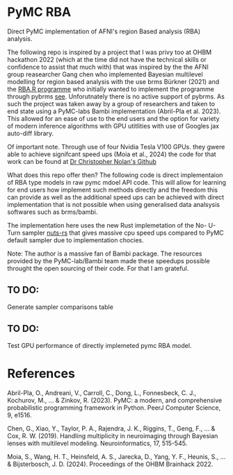 # PyMC RBA
Direct PyMC implementation of AFNI's region Based analysis (RBA) analysis.

The following repo is inspired by a project that I was privy too at OHBM hackathon 2022 (which at the time  did not have the technical skills or confidence to assist that much with) that was inspired by the the AFNI group reasearcher Gang chen who implemented Bayesian multilevel modelling for region based analysis with the use brms Bürkner (2021) and the [RBA.R programme](https://github.com/afni/afni/blob/master/src/R_scripts/RBA.R) who initially wanted to implement the programme through pybrms [see](https://github.com/adamhaber/pybrms). Unforutnately there is no active support of pybrms. As such the project was taken away by a group of researchers and taken to end state using a PyMC-labs Bambi implementation (Abril-Pla et al. 2023). This allowed for an ease of use to the end users and the option for variety of modern inference algorithms with GPU utitlities with use of Googles jax auto-diff library.

Of important note. Through use of four Nvidia Tesla V100 GPUs. they gwere able to achieve signifcant speed ups (Moia et al., 2024) the code for that work can be found at [Dr Christopher Nolan's Github](https://github.com/crnolan/pyrba)

What does this repo offer then? The following code is direct implementaion of RBA type models in raw pymc mdoel API code. This will allow for learning for end users how implement such methods directly and the freedom this can provide as well as the additional speed ups can be achieved with direct implementation that is not possible when using generalised data analsysis softwares such as brms/bambi.

The implementation here uses the new Rust implemetation of the No- U-Turn sampler [nuts-rs](https://github.com/pymc-devs/nuts-rs) that gives massive cpu speed ups compared to PyMC default sampler due to implementation chocies. 

Note: The author is a massive fan of Bambi package. The resources provided by the PyMC-lab/Bambi team made these speedups possible throught the open sourcing of their code. For that I am grateful.

## TO DO:
Generate sampler comparisons table 

## TO DO:
Test GPU performance of directly implemeted pymc RBA model.

# References

Abril-Pla, O., Andreani, V., Carroll, C., Dong, L., Fonnesbeck, C. J., Kochurov, M., ... & Zinkov, R. (2023). PyMC: a modern, and comprehensive probabilistic programming framework in Python. PeerJ Computer Science, 9, e1516.

Chen, G., Xiao, Y., Taylor, P. A., Rajendra, J. K., Riggins, T., Geng, F., ... & Cox, R. W. (2019). Handling multiplicity in neuroimaging through Bayesian lenses with multilevel modeling. Neuroinformatics, 17, 515-545.

Moia, S., Wang, H. T., Heinsfeld, A. S., Jarecka, D., Yang, Y. F., Heunis, S., ... & Bijsterbosch, J. D. (2024). Proceedings of the OHBM Brainhack 2022.